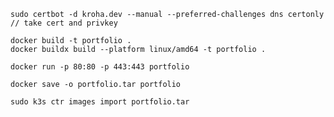 


```shell
sudo certbot -d kroha.dev --manual --preferred-challenges dns certonly
// take cert and privkey

docker build -t portfolio .
docker buildx build --platform linux/amd64 -t portfolio .
```

```shell
docker run -p 80:80 -p 443:443 portfolio
```

```shell
docker save -o portfolio.tar portfolio
```

```shell
sudo k3s ctr images import portfolio.tar
```

